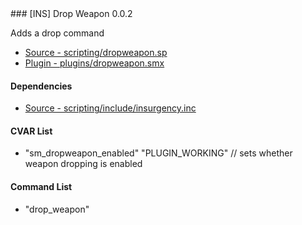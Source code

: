 <a name="dropweapon">
### [INS] Drop Weapon 0.0.2

Adds a drop command
 * [Source - scripting/dropweapon.sp](https://github.com/jaredballou/insurgency-sourcemod/blob/master/scripting/dropweapon.sp?raw=true)
 * [Plugin - plugins/dropweapon.smx](https://github.com/jaredballou/insurgency-sourcemod/blob/master/plugins/dropweapon.smx?raw=true)

#### Dependencies

 * [Source - scripting/include/insurgency.inc](https://github.com/jaredballou/insurgency-sourcemod/blob/master/scripting/include/insurgency.inc?raw=true)

#### CVAR List

 * "sm_dropweapon_enabled" "PLUGIN_WORKING" // sets whether weapon dropping is enabled

#### Command List

 * "drop_weapon"

